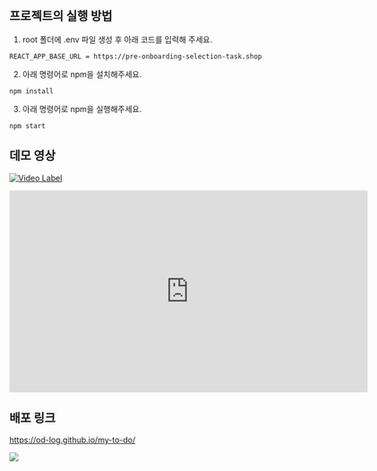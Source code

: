 ## 프로젝트의 실행 방법
1. root 폴더에 .env 파일 생성 후 아래 코드를 입력해 주세요.
```
REACT_APP_BASE_URL = https://pre-onboarding-selection-task.shop 
```
2. 아래 명령어로 npm을 설치해주세요.
```
npm install
```
3. 아래 명령어로 npm을 실행해주세요.
```
npm start
```

## 데모 영상

[![Video Label](http://img.youtube.com/vi/7fhJjfLw1GU/0.jpg)](https://youtu.be/7fhJjfLw1GU)
<iframe width="640" height="360" src="https://www.youtube.com/embed/6Az2cNU7gUw" frameborder="0" gesture="media" allowfullscreen=""></iframe>

## 배포 링크
https://od-log.github.io/my-to-do/

<img src="https://img.shields.io/badge/React-black?style=flat-square&logo=React&logoColor=#61DBFB"/>




